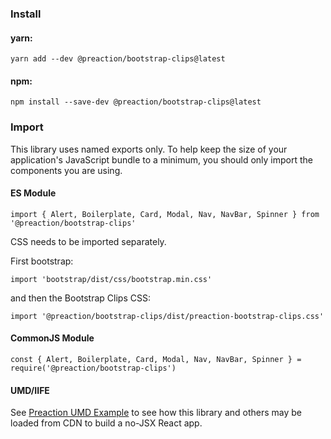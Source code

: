 ### Install

#### yarn:

`yarn add --dev @preaction/bootstrap-clips@latest`

#### npm:

`npm install --save-dev @preaction/bootstrap-clips@latest`

### Import

This library uses named exports only. To help keep the size of your application's JavaScript bundle to a minimum, you should only import the components you are using.

#### ES Module

`import { Alert, Boilerplate, Card, Modal, Nav, NavBar, Spinner } from '@preaction/bootstrap-clips'`

CSS needs to be imported separately.

First bootstrap:

`import 'bootstrap/dist/css/bootstrap.min.css'`

and then the Bootstrap Clips CSS:

`import '@preaction/bootstrap-clips/dist/preaction-bootstrap-clips.css'`

#### CommonJS Module

`const { Alert, Boilerplate, Card, Modal, Nav, NavBar, Spinner } = require('@preaction/bootstrap-clips')`

#### UMD/IIFE

See [Preaction UMD Example](https://duhdugg.github.io/preaction-umd-examples/) to see how this library and others may be loaded from CDN to build a no-JSX React app.

